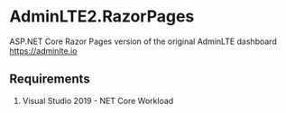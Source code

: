 # AdminLTE2.RazorPages
ASP.NET Core Razor Pages version of the original AdminLTE dashboard https://adminlte.io
## Requirements
1. Visual Studio 2019 - NET Core Workload
